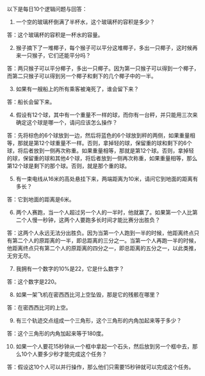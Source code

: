 以下是每日10个逻辑问题与回答：

1. 一个空的玻璃杯倒满了半杯水，这个玻璃杯的容积是多少？

答：这个玻璃杯的容积是一杯水的容量。

2. 猴子摘下了一堆椰子，每个猴子可以平分这堆椰子，多出一只椰子，这时候再来一只猴子，它们还能平分吗？

答：两只猴子可以平分椰子，多出一只椰子。因为第一只猴子可以得到一个椰子，而第二只猴子可以得到另一个椰子和剩下的几个椰子中的一半。

3. 如果有一艘船上的所有乘客被淹死了，谁会留下来？

答：船长会留下来。

4. 假设有12个球，其中有一个重量不一样的球，而你有一台秤，并只能用三次来确定这个球是哪一个，请问应该怎么操作？

答：先将棕色的6个球放到一边，然后将蓝色的6个球放到秤的两侧，如果重量相等，那就是第12个球重量不一样。否则，拿掉轻的球，保留重的球和剩下的6个球，将后者放到一侧再次称重。如果重量相等，那就是第12个球。否则，拿掉轻的球，保留重的球和其他4个球，将后者放到一侧再次称重，如果重量相等，那么第12个球是剩下的那个球。否则，就是那个重的球。

5. 有一束电线从16米的高处悬挂下来，两端距离为10米，请问它到地面的距离有多长？

答：它到地面的距离是6米。

6. 两个人赛跑，当一个人超过另一个人的一半时，他就赢了。如果第一个人比第二个人慢一秒钟，这两个人要跑多长时间才能比赛分出胜负？

答：这两个人永远无法分出胜负。因为当第一个人跑到一半的时候，他距离终点只有第二个人的原距离的一半，即总距离的三分之一。当第一个人再跑一半的时候，他距离终点只有第二个人的原距离的四分之一，即总距离的五分之一，以此类推，无穷无尽。

7. 我拥有一个数字的10%是22，它是什么数字？

答：这个数字是220。

8. 如果一架飞机在密西西比河上空坠毁，那是它的残骸在哪里？

答：在密西西比河的上空。

9. 有三个轨迹交点组成一个三角形，这个三角形的内角加起来等于多少？

答：这个三角形的内角加起来等于180度。

10. 如果一个人要花15秒钟从一个框中拿起一个石头，然后放到另一个框中去，那么10个人要多少秒才能完成这个任务？

答：假设这10个人可以并行操作，那么他们只需要15秒钟就可以完成这个任务。